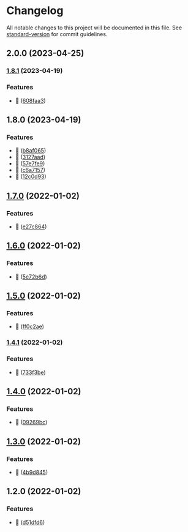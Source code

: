 # Changelog

All notable changes to this project will be documented in this file. See [standard-version](https://github.com/conventional-changelog/standard-version) for commit guidelines.

## 2.0.0 (2023-04-25)

### [1.8.1](https://github.com/visionworksco/react-middleware/compare/v1.8.0...v1.8.1) (2023-04-19)


### Features

* :rocket: ([608faa3](https://github.com/visionworksco/react-middleware/commit/608faa3191657726cd8c8179b3b3cc61480241ec))

## 1.8.0 (2023-04-19)


### Features

* :rocket: ([b8af065](https://github.com/visionworksco/react-middleware/commit/b8af065a3d4bb33cd5ac9c0fa9d8a600b26c3c61))
* :rocket: ([3127aad](https://github.com/visionworksco/react-middleware/commit/3127aadc7499323bce7a70998fc6987612ff7d52))
* :rocket: ([57e7fe9](https://github.com/visionworksco/react-middleware/commit/57e7fe966ca948c5838f1e6fdc2ed29a80775899))
* :rocket: ([c6a7157](https://github.com/visionworksco/react-middleware/commit/c6a7157c753043777e2c9701344cfdcd83b40e4f))
* :rocket: ([12c0d93](https://github.com/visionworksco/react-middleware/commit/12c0d9308384a3771f316d747f543367fd6c0f79))

## [1.7.0](https://github.com/visionworksco/react-middleware/compare/v1.6.0...v1.7.0) (2022-01-02)

### Features

- :rocket: ([e27c864](https://github.com/visionworksco/react-middleware/commit/e27c86492fd45e9b1a0a03bfa5c287120ecb74f6))

## [1.6.0](https://github.com/visionworksco/react-middleware/compare/v1.5.0...v1.6.0) (2022-01-02)

### Features

- :rocket: ([5e72b6d](https://github.com/visionworksco/react-middleware/commit/5e72b6d462bdc5b3341a56420ceb30aa168091a4))

## [1.5.0](https://github.com/visionworksco/react-middleware/compare/v1.4.1...v1.5.0) (2022-01-02)

### Features

- :rocket: ([ff0c2ae](https://github.com/visionworksco/react-middleware/commit/ff0c2aed060336a55f4adff689971bd0fccd9c83))

### [1.4.1](https://github.com/visionworksco/react-middleware/compare/v1.4.0...v1.4.1) (2022-01-02)

### Features

- :rocket: ([733f3be](https://github.com/visionworksco/react-middleware/commit/733f3be21ed901ab6a921c43433a5dad6cf20d85))

## [1.4.0](https://github.com/visionworksco/react-middleware/compare/v1.3.0...v1.4.0) (2022-01-02)

### Features

- :rocket: ([09269bc](https://github.com/visionworksco/react-middleware/commit/09269bcc39f14c19a5c6917f537854e975886328))

## [1.3.0](https://github.com/visionworksco/react-middleware/compare/v1.2.0...v1.3.0) (2022-01-02)

### Features

- :rocket: ([4b9d845](https://github.com/visionworksco/react-middleware/commit/4b9d845f6b0ea75d764ec93d52bda18a225c4fa7))

## 1.2.0 (2022-01-02)

### Features

- :rocket: ([d51dfd6](https://github.com/visionworksco/react-middleware/commit/d51dfd610d6ead66c72c58afec03a01c27095720))
